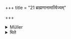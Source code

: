 +++
title = "21 ब्राह्मणानामार्त्विज्यम्"

+++

<details><summary>Müller</summary>

The priestly office (ārtvijya) belongs to the Brāhmaṇas.

#####  Commentary

Sacrifices may be performed for Kṣatriyas, Vaiśyas, and, in certain cases, even for others, but never by any but Brāhmaṇas. The reason given for this is curious,—because Brāhmaṇas only are able to eat the remains of a sacrifice. See Śatap. Br. II, 3, 1, 39; Kātyāyana IV, 14, 11; also I, 2, 8, cont.
</details>

<details><summary>थिते</summary>

ब्राह्मणानामार्त्विज्यम् २१
</details>
